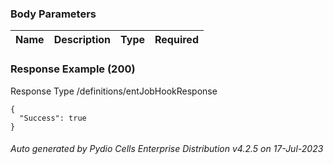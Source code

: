 






 
  


### Body Parameters

Name | Description | Type | Required
---|---|---|---






### Response Example (200)
Response Type /definitions/entJobHookResponse

```
{
  "Success": true
}
```




###### Auto generated by Pydio Cells Enterprise Distribution v4.2.5 on 17-Jul-2023
